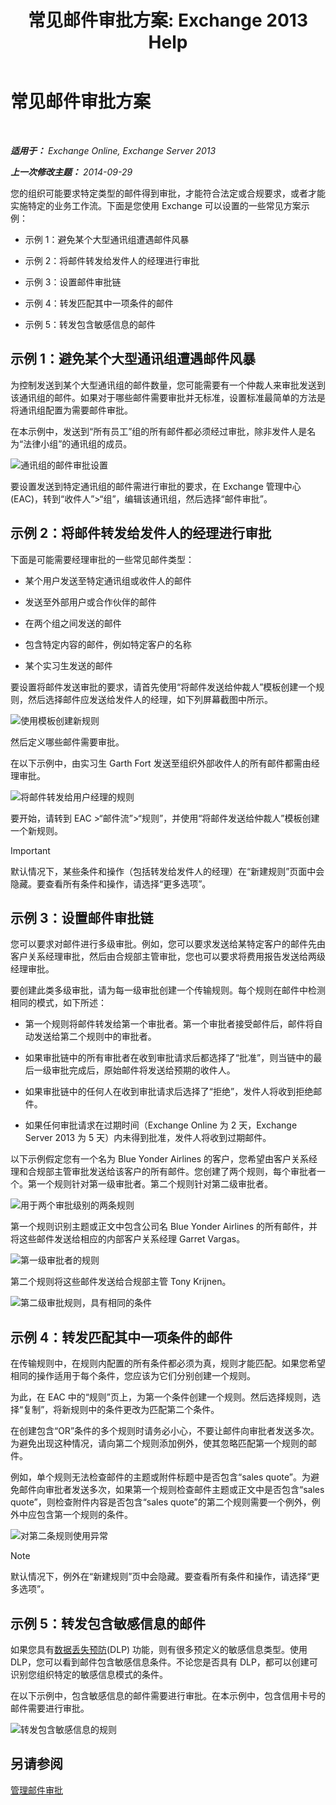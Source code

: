 ﻿---
title: '常见邮件审批方案: Exchange 2013 Help'
TOCTitle: 常见邮件审批方案
ms:assetid: 5c13a07e-c21d-4502-a9f9-fb801197e1dd
ms:mtpsurl: https://technet.microsoft.com/zh-cn/library/Dd298007(v=EXCHG.150)
ms:contentKeyID: 50490645
ms.date: 01/11/2018
mtps_version: v=EXCHG.150
ms.translationtype: HT
---

# 常见邮件审批方案

 

_**适用于：** Exchange Online, Exchange Server 2013_

_**上一次修改主题：** 2014-09-29_

您的组织可能要求特定类型的邮件得到审批，才能符合法定或合规要求，或者才能实施特定的业务工作流。下面是您使用 Exchange 可以设置的一些常见方案示例：

  - 示例 1：避免某个大型通讯组遭遇邮件风暴

  - 示例 2：将邮件转发给发件人的经理进行审批

  - 示例 3：设置邮件审批链

  - 示例 4：转发匹配其中一项条件的邮件

  - 示例 5：转发包含敏感信息的邮件

## 示例 1：避免某个大型通讯组遭遇邮件风暴

为控制发送到某个大型通讯组的邮件数量，您可能需要有一个仲裁人来审批发送到该通讯组的邮件。如果对于哪些邮件需要审批并无标准，设置标准最简单的方法是将通讯组配置为需要邮件审批。

在本示例中，发送到“所有员工”组的所有邮件都必须经过审批，除非发件人是名为“法律小组”的通讯组的成员。

![通讯组的邮件审批设置](images/Dd298007.77721509-93f9-4a90-8d77-986db2b0acf4(EXCHG.150).png "通讯组的邮件审批设置")

要设置发送到特定通讯组的邮件需进行审批的要求，在 Exchange 管理中心 (EAC)，转到“收件人”\>“组”，编辑该通讯组，然后选择“邮件审批”。

## 示例 2：将邮件转发给发件人的经理进行审批

下面是可能需要经理审批的一些常见邮件类型：

  - 某个用户发送至特定通讯组或收件人的邮件

  - 发送至外部用户或合作伙伴的邮件

  - 在两个组之间发送的邮件

  - 包含特定内容的邮件，例如特定客户的名称

  - 某个实习生发送的邮件

要设置将邮件发送审批的要求，请首先使用“将邮件发送给仲裁人”模板创建一个规则，然后选择邮件应发送给发件人的经理，如下列屏幕截图中所示。

![使用模板创建新规则](images/Dd298007.051a5653-1a09-4db4-908f-48b56cc8d13f(EXCHG.150).png "使用模板创建新规则")

然后定义哪些邮件需要审批。

在以下示例中，由实习生 Garth Fort 发送至组织外部收件人的所有邮件都需由经理审批。

![将邮件转发给用户经理的规则](images/Dd298007.7f94c22e-b5ba-45a3-9ccd-31996b6c863a(EXCHG.150).png "将邮件转发给用户经理的规则")

要开始，请转到 EAC \>“邮件流”\>“规则”，并使用“将邮件发送给仲裁人”模板创建一个新规则。

> [!important]
> 默认情况下，某些条件和操作（包括转发给发件人的经理）在“新建规则”页面中会隐藏。要查看所有条件和操作，请选择“更多选项”。


## 示例 3：设置邮件审批链

您可以要求对邮件进行多级审批。例如，您可以要求发送给某特定客户的邮件先由客户关系经理审批，然后由合规部主管审批，您也可以要求将费用报告发送给两级经理审批。

要创建此类多级审批，请为每一级审批创建一个传输规则。每个规则在邮件中检测相同的模式，如下所述：

  - 第一个规则将邮件转发给第一个审批者。第一个审批者接受邮件后，邮件将自动发送给第二个规则中的审批者。

  - 如果审批链中的所有审批者在收到审批请求后都选择了“批准”，则当链中的最后一级审批完成后，原始邮件将发送给预期的收件人。

  - 如果审批链中的任何人在收到审批请求后选择了“拒绝”，发件人将收到拒绝邮件。

  - 如果任何审批请求在过期时间（Exchange Online 为 2 天，Exchange Server 2013 为 5 天）内未得到批准，发件人将收到过期邮件。

以下示例假定您有一个名为 Blue Yonder Airlines 的客户，您希望由客户关系经理和合规部主管审批发送给该客户的所有邮件。您创建了两个规则，每个审批者一个。第一个规则针对第一级审批者。第二个规则针对第二级审批者。

![用于两个审批级别的两条规则](images/Dd298007.29686c05-eaa0-42b9-86ad-d577f656392c(EXCHG.150).png "用于两个审批级别的两条规则")

第一个规则识别主题或正文中包含公司名 Blue Yonder Airlines 的所有邮件，并将这些邮件发送给相应的内部客户关系经理 Garret Vargas。

![第一级审批者的规则](images/Dd298007.e22d1c04-85c5-4227-88e6-b118d5593350(EXCHG.150).png "第一级审批者的规则")

第二个规则将这些邮件发送给合规部主管 Tony Krijnen。

![第二级审批规则，具有相同的条件](images/Dd298007.5d888786-8e48-4459-ab86-8a4b9a016d58(EXCHG.150).png "第二级审批规则，具有相同的条件")

## 示例 4：转发匹配其中一项条件的邮件

在传输规则中，在规则内配置的所有条件都必须为真，规则才能匹配。如果您希望相同的操作适用于每个条件，您应该为它们分别创建一个规则。

为此，在 EAC 中的“规则”页上，为第一个条件创建一个规则。然后选择规则，选择“复制”，将新规则中的条件更改为匹配第二个条件。

在创建包含“OR”条件的多个规则时请务必小心，不要让邮件向审批者发送多次。为避免出现这种情况，请向第二个规则添加例外，使其忽略匹配第一个规则的邮件。

例如，单个规则无法检查邮件的主题或附件标题中是否包含“sales quote”。为避免邮件向审批者发送多次，如果第一个规则检查邮件主题或正文中是否包含“sales quote”，则检查附件内容是否包含“sales quote”的第二个规则需要一个例外，例外中应包含第一个规则的条件。

![对第二条规则使用异常](images/Dd298007.c39bbdcf-c619-4f84-8922-114ad1da824d(EXCHG.150).png "对第二条规则使用异常")

> [!NOTE]
> 默认情况下，例外在“新建规则”页中会隐藏。要查看所有条件和操作，请选择“更多选项”。


## 示例 5：转发包含敏感信息的邮件

如果您具有[数据丢失预防](technical-overview-of-dlp-data-loss-prevention-in-exchange.md)(DLP) 功能，则有很多预定义的敏感信息类型。使用 DLP，您可以看到邮件包含敏感信息条件。不论您是否具有 DLP，都可以创建可识别您组织特定的敏感信息模式的条件。

在以下示例中，包含敏感信息的邮件需要进行审批。在本示例中，包含信用卡号的邮件需要进行审批。

![转发包含敏感信息的规则](images/Dd298007.7ec1ca74-5d20-42ea-a9ee-3a8b25beb7df(EXCHG.150).png "转发包含敏感信息的规则")

## 另请参阅


[管理邮件审批](manage-message-approval-exchange-2013-help.md)

